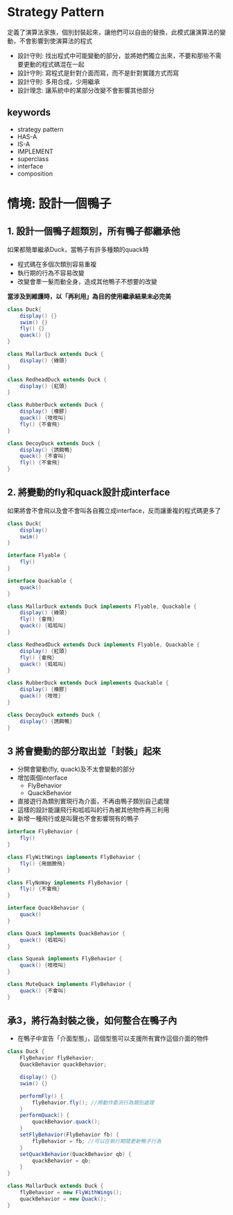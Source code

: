 # Strategy Pattern
定義了演算法家族，個別封裝起來，讓他們可以自由的替換，此模式讓演算法的變動，不會影響到使演算法的程式
- 設計守則: 找出程式中可能變動的部分，並將她們獨立出來，不要和那些不需要更動的程式碼混在一起
- 設計守則: 寫程式是針對介面而寫，而不是針對實踐方式而寫
- 設計守則: 多用合成，少用繼承
- 設計理念: 讓系統中的某部分改變不會影響其他部分

## keywords
- strategy pattern
- HAS-A
- IS-A
- IMPLEMENT
- superclass
- interface
- composition


# 情境: 設計一個鴨子

## 1. 設計一個鴨子超類別，所有鴨子都繼承他
如果都簡單繼承Duck，當鴨子有許多種類的quack時
- 程式碼在多個次類別容易重複
- 執行期的行為不容易改變
- 改變會牽一髮而動全身，造成其他鴨子不想要的改變

**當涉及到維護時，以「再利用」為目的使用繼承結果未必完美**
```Java
class Duck{
    display() {}
    swim() {}
    fly() {}
    quack() {}
}

class MallarDuck extends Duck {
    display() {綠頭}
}

class RedheadDuck extends Duck {
    display() {紅頭}
}

class RubberDuck extends Duck {
    display() {橡膠}
    quack() {吱吱叫}
    fly() {不會飛}
}

class DecoyDuck extends Duck {
    display() {誘餌鴨}
    quack() {不會叫}
    fly() {不會飛}
}
```

## 2. 將變動的fly和quack設計成interface
如果將會不會飛以及會不會叫各自獨立成interface，反而讓重複的程式碼更多了
```Java
class Duck{
    display()
    swim()
}

interface Flyable {
    fly()
}

interface Quackable {
    quack()
}

class MallarDuck extends Duck implements Flyable, Quackable {
    display() {綠頭}
    fly() {會飛}
    quack() {呱呱叫}
}

class RedheadDuck extends Duck implements Flyable, Quackable {
    display() {紅頭}
    fly() {會飛}
    quack() {呱呱叫}
}

class RubberDuck extends Duck implements Quackable {
    display() {橡膠}
    quack() {吱吱}
}

class DecoyDuck extends Duck {
    display() {誘餌鴨}
}
```

## 3 將會變動的部分取出並「封裝」起來
- 分開會變動(fly, quack)及不太會變動的部分
- 增加兩個interface
    - FlyBehavior
    - QuackBehavior
- 直接遊行為類別實現行為介面，不再由鴨子類別自己處理
- 這樣的設計能讓飛行和呱呱叫的行為被其他物件再三利用
- 新增一種飛行或是叫聲也不會影響現有的鴨子

```Java
interface FlyBehavior {
    fly()
}

class FlyWithWings implements FlyBehavior {
    fly() {用翅膀飛}
}

class FlyNoWay implements FlyBehavior {
    fly() {不會飛}
}
```

```Java
interface QuackBehavior {
    quack()
}

class Quack implements QuackBehavior {
    quack() {呱呱叫}
}

class Squeak implements FlyBehavior {
    quack() {吱吱叫}
}

class MuteQuack implements FlyBehavior {
    quack() {不會叫}
}
```

## 承3，將行為封裝之後，如何整合在鴨子內
- 在鴨子中宣告「介面型態」，這個型態可以支援所有實作這個介面的物件

```Java
class Duck {
    FlyBehavior flyBehavior;
    QuackBehavior quackBehavior;

    display() {}
    swim() {}

    performFly() {
        flyBehavior.fly(); //將動作委派行為類別處理
    }
    performQuack() {
        quackBehavior.quack();
    }
    setFlyBehavior(FlyBehavior fb) {
        flyBehavior = fb; //可以在執行期間更新鴨子行為
    }
    setQuackBehavior(QuackBehavior qb) {
        quackBehavior = qb;
    }
}

class MallarDuck extends Duck {
    flyBehavior = new FlyWithWings();
    quackBehavior = new Quack();
}

```